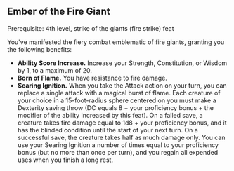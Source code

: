 ## Ember of the Fire Giant

Prerequisite: 4th level, strike of the giants (fire strike) feat

You've manifested the fiery combat emblematic of fire giants, granting you the following benefits:

- **Ability Score Increase.** Increase your Strength, Constitution, or Wisdom by 1, to a maximum of 20.
- **Born of Flame.** You have resistance to fire damage.
- **Searing Ignition.** When you take the Attack action on your turn, you can replace a single attack with a magical burst of flame. Each creature of your choice in a 15-foot-radius sphere centered on you must make a Dexterity saving throw (DC equals 8 + your proficiency bonus + the modifier of the ability increased by this feat). On a failed save, a creature takes fire damage equal to 1d8 + your proficiency bonus, and it has the blinded condition until the start of your next turn. On a successful save, the creature takes half as much damage only. You can use your Searing Ignition a number of times equal to your proficiency bonus (but no more than once per turn), and you regain all expended uses when you finish a long rest.